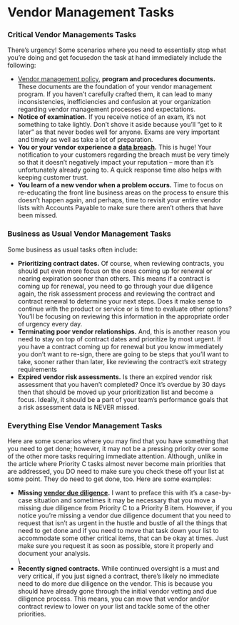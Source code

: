 # Vendor Management Tasks

### **Critical Vendor Managements Tasks**

There’s urgency! Some scenarios where you need to essentially stop what you’re doing and get focusedon the task at hand immediately include the following:

* [Vendor management policy,](https://www.venminder.com/blog/vendor-management-policy-document-need-know) **program and procedures documents.** These documents are the foundation of your vendor management program. If you haven’t carefully crafted them, it can lead to many inconsistencies, inefficiencies and confusion at your organization regarding vendor management processes and expectations.
* **Notice of examination.** If you receive notice of an exam, it’s not something to take lightly. Don’t shove it aside because you’ll “get to it later” as that never bodes well for anyone. Exams are very important and timely as well as take a lot of preparation.
* **You or your vendor experience a** [**data breach**](https://www.venminder.com/library/vendor-data-breach-preparedness)**.** This is huge! Your notification to your customers regarding the breach must be very timely so that it doesn’t negatively impact your reputation – more than it’s unfortunately already going to. A quick response time also helps with keeping customer trust.
* **You learn of a new vendor when a problem occurs.** Time to focus on re-educating the front line business areas on the process to ensure this doesn’t happen again, and perhaps, time to revisit your entire vendor lists with Accounts Payable to make sure there aren’t others that have been missed.

### **Business as Usual Vendor Management Tasks**

Some business as usual tasks often include:

* **Prioritizing contract dates.** Of course, when reviewing contracts, you should put even more focus on the ones coming up for renewal or nearing expiration sooner than others. This means if a contract is coming up for renewal, you need to go through your due diligence again, the risk assessment process and reviewing the contract and contract renewal to determine your next steps. Does it make sense to continue with the product or service or is time to evaluate other options? You’ll be focusing on reviewing this information in the appropriate order of urgency every day.
* **Terminating poor vendor relationships.** And, this is another reason you need to stay on top of contract dates and prioritize by most urgent. If you have a contract coming up for renewal but you know immediately you don’t want to re-sign, there are going to be steps that you’ll want to take, sooner rather than later, like reviewing the contract’s exit strategy requirements
* **Expired vendor risk assessments.** Is there an expired vendor risk assessment that you haven’t completed? Once it’s overdue by 30 days then that should be moved up your prioritization list and become a focus. Ideally, it should be a part of your team’s performance goals that a risk assessment data is NEVER missed.

### **Everything Else Vendor Management Tasks**

Here are some scenarios where you may find that you have something that you need to get done; however, it may not be a pressing priority over some of the other more tasks requiring immediate attention. Although, unlike in the article where Priority C tasks almost never become main priorities that are addressed, you DO need to make sure you check these off your list at some point. They do need to get done, too. Here are some examples:

* **Missing** [**vendor due diligence**](https://www.venminder.com/library/model-vendor-due-diligence-checklist)**.** I want to preface this with it’s a case-by-case situation and sometimes it may be necessary that you move a missing due diligence from Priority C to a Priority B item. However, if you notice you’re missing a vendor due diligence document that you need to request that isn’t as urgent in the hustle and bustle of all the things that need to get done and if you need to move that task down your list to accommodate some other critical items, that can be okay at times. Just make sure you request it as soon as possible, store it properly and document your analysis.\
  \\
* **Recently signed contracts.** While continued oversight is a must and very critical, if you just signed a contract, there’s likely no immediate need to do more due diligence on the vendor. This is because you should have already gone through the initial vendor vetting and due diligence process. This means, you can move that vendor and/or contract review to lower on your list and tackle some of the other priorities.
